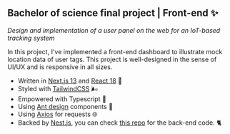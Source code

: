 ## Bachelor of science final project | Front-end ✨
*Design and implementation of a user panel on the web for an IoT-based tracking system*

In this project, I've implemented a front-end dashboard to illustrate mock location data of user tags. This project is well-designed in the sense of UI/UX and is responsive in all sizes.
- Written in [Next.js 13](https://nextjs.org/) and [React 18](https://react.dev/) 🥳
- Styled with [TailwindCSS](https://tailwindcss.com/) 🌬️
- Empowered with Typescript 🧵
- Using [Ant design](https://ant.design/components/) components 🐜
- Using [Axios](https://axios-http.com/) for requests 🌐
- Backed by [Nest.js](https://nestjs.com/), you can check [this repo](https://github.com/Nicki-Di/bsc-project-backend/) for the back-end code. 🐈
